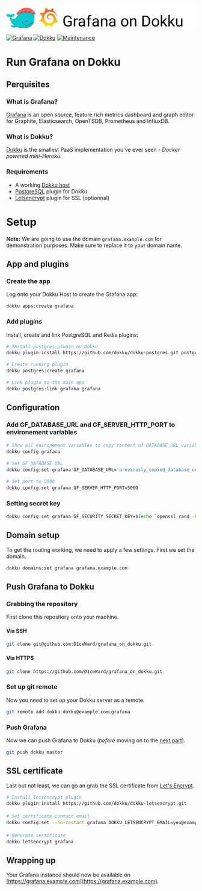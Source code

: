 ![](.github/images/repo_header.png)

[![Grafana](https://img.shields.io/badge/Grafana-6.4.0-blue.svg)](https://github.com/grafana/grafana/releases/tag/v6.4.0)
[![Dokku](https://img.shields.io/badge/Dokku-Repo-blue.svg)](https://github.com/dokku/dokku)
[![Maintenance](https://img.shields.io/badge/Maintained%3F-yes-green.svg)](https://github.com/D1ceWard/grafana_on_dokku/graphs/commit-activity)
# Run Grafana on Dokku

## Perquisites

### What is Grafana?

[Grafana](https://grafana.com/) is an open source, feature rich metrics dashboard and graph editor for Graphite, Elasticsearch, OpenTSDB, Prometheus and InfluxDB.

### What is Dokku?

[Dokku](http://dokku.viewdocs.io/dokku/) is the smallest PaaS implementation
you've ever seen - _Docker powered mini-Heroku_.

### Requirements
* A working [Dokku host](http://dokku.viewdocs.io/dokku/getting-started/installation/)
* [PostgreSQL](https://github.com/dokku/dokku-postgres) plugin for Dokku
* [Letsencrypt](https://github.com/dokku/dokku-letsencrypt) plugin for SSL (optionnal)

# Setup

**Note:** We are going to use the domain `grafana.example.com` for demonstration
purposes. Make sure to replace it to your domain name.

## App and plugins

### Create the app
Log onto your Dokku Host to create the Grafana app:

```bash
dokku apps:create grafana
```

### Add plugins
Install, create and link PostgreSQL and Redis plugins:
```bash
# Install postgres plugin on Dokku
dokku plugin:install https://github.com/dokku/dokku-postgres.git postgres
```
```bash
# Create running plugin
dokku postgres:create grafana
```
```bash
# Link plugin to the main app
dokku postgres:link grafana grafana
```

## Configuration

### Add GF_DATABASE_URL and GF_SERVER_HTTP_PORT to environement variables
```bash
# Show all enironement variables to copy content of DATABASE_URL variable
dokku config grafana
```
```bash
# Set GF_DATABASE_URL
dokku config:set grafana GF_DATABASE_URL='previously_copied_database_url'
```
```bash
# Set port to 5000
dokku config:set grafana GF_SERVER_HTTP_PORT=5000
```

### Setting secret key

```bash
dokku config:set grafana GF_SECURITY_SECRET_KEY=$(echo `openssl rand -base64 45` | tr -d \=+ | cut -c 1-32)
```

## Domain setup

To get the routing working, we need to apply a few settings. First we set
the domain.

```bash
dokku domains:set grafana grafana.example.com
```

## Push Grafana to Dokku

### Grabbing the repository

First clone this repository onto your machine.

#### Via SSH

```bash
git clone git@github.com:D1ceWard/grafana_on_dokku.git
```

#### Via HTTPS

```bash
git clone https://github.com/D1ceWard/grafana_on_dokku.git
```

### Set up git remote

Now you need to set up your Dokku server as a remote.

```bash
git remote add dokku dokku@example.com:grafana
```

### Push Grafana

Now we can push Grafana to Dokku (_before_ moving on to the [next part](#domain-and-ssl-certificate)).

```bash
git push dokku master
```

## SSL certificate

Last but not least, we can go an grab the SSL certificate from [Let's
Encrypt](https://letsencrypt.org/).

```bash
# Install letsencrypt plugin
dokku plugin:install https://github.com/dokku/dokku-letsencrypt.git

# Set certificate contact email
dokku config:set --no-restart grafana DOKKU_LETSENCRYPT_EMAIL=you@example.com

# Generate certificate
dokku letsencrypt grafana
```

## Wrapping up

Your Grafana instance should now be available on [https://grafana.example.com](https://grafana.example.com).
